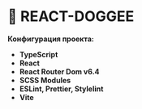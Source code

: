 # 🐶 REACT-DOGGEE
**Конфигурация проекта:**
- **TypeScript**
- **React**
- **React Router Dom v6.4**
- **SCSS Modules**
- **ESLint, Prettier, Stylelint**
- **Vite**